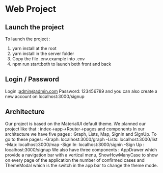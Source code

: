 # Web Project

## Launch the project

To launch the project :
1. yarn install at the root
2. yarn install in the server folder
3. Copy the file .env.example into .env
4. npm run start:both to launch both front and back

## Login / Password
Login :admin@admin.com
Password: 123456789
and you can also create a new account on localhost:3000/signup
## Architecture

Our project is based on the MaterialUI default theme.
We planned our project like that : index->app->Router->pages and components
In our architecture we have five pages : Graph, Lists, Map, SignIn and SignUp.
To go to these pages:
    -Graph: localhost:3000/graph
    -Lists: localhost:3000/list
    -Map: localhost:3000/map
    -Sign In: localhost:3000/signin
    -Sign Up : localhost:3000/signup 
We also have three components : AppDrawer which provide a navigation bar with a vertical menu, ShowHowManyCase to show on every page of the application the number of confirmed cases and ThemeModal which is the switch in the app bar to change the theme mode.
